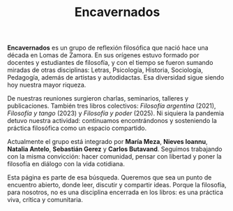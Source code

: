 ﻿---
title: "Encavernados"
draft: false
---

**Encavernados** es un grupo de reflexión filosófica que nació hace una década en Lomas de Zamora. En sus orígenes estuvo formado por docentes y estudiantes de filosofía, y con el tiempo se fueron sumando miradas de otras disciplinas: Letras, Psicología, Historia, Sociología, Pedagogía, además de artistas y autodidactas. Esa diversidad sigue siendo hoy nuestra mayor riqueza.

De nuestras reuniones surgieron charlas, seminarios, talleres y publicaciones. También tres libros colectivos: *Filosofía argentina* (2021), *Filosofía y tango* (2023) y *Filosofía y poder* (2025). Ni siquiera la pandemia detuvo nuestra actividad: continuamos encontrándonos y sosteniendo la práctica filosófica como un espacio compartido.

Actualmente el grupo está integrado por **María Meza**, **Nieves Ioannu**, **Natalia Antelo**, **Sebastián Gerez** y **Carlos Butavand**. Seguimos trabajando con la misma convicción: hacer comunidad, pensar con libertad y poner la filosofía en diálogo con la vida cotidiana.

Esta página es parte de esa búsqueda. Queremos que sea un punto de encuentro abierto, donde leer, discutir y compartir ideas. Porque la filosofía, para nosotros, no es una disciplina encerrada en los libros: es una práctica viva, crítica y comunitaria.
